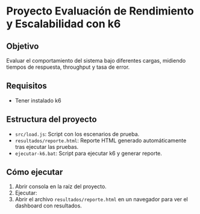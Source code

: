 # Proyecto Evaluación de Rendimiento y Escalabilidad con k6

## Objetivo
Evaluar el comportamiento del sistema bajo diferentes cargas, midiendo tiempos de respuesta, throughput y tasa de error.

## Requisitos
- Tener instalado k6

## Estructura del proyecto
- `src/load.js`: Script con los escenarios de prueba.
- `resultados/reporte.html`: Reporte HTML generado automáticamente tras ejecutar las pruebas.
- `ejecutar-k6.bat`: Script para ejecutar k6 y generar reporte.

## Cómo ejecutar
1. Abrir consola en la raíz del proyecto.
2. Ejecutar:
3. Abrir el archivo `resultados/reporte.html` en un navegador para ver el dashboard con resultados.


